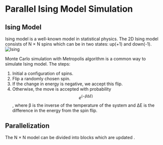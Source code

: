 # Parallel Ising Model Simulation

## Ising Model
Ising model is a well-known model in statistical physics. The 2D Ising model consists of N $\times$ N spins which can be in two states: up(+1) and down(-1). 
![Ising](https://github.com/yuqiwang123/parallel-ising-model/assets/89886045/c79e1ab2-5a5e-4ca8-b3ef-3baa4345e0f4)

Monte Carlo simulation with Metropolis algorithm is a common way to simulate Ising model. The steps:
1. Initial a configuration of spins.
2. Flip a randomly chosen spin.
3. If the change in energy is negative, we accept this flip.
4. Otherwise, the move is accepted with probability $$e^(−β∆E)$$, where β is the inverse of the temperature of the system and ∆E is the difference in the energy from the spin flip.

## Parallelization
The N $\times$ N model can be divided into blocks which are updated .
